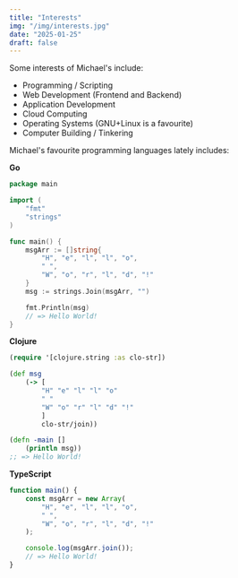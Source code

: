 ```yaml
---
title: "Interests"
img: "/img/interests.jpg"
date: "2025-01-25"
draft: false
---
```


Some interests of Michael's include:

- Programming / Scripting
- Web Development (Frontend and Backend)
- Application Development
- Cloud Computing
- Operating Systems (GNU+Linux is a favourite)
- Computer Building / Tinkering

Michael's favourite programming languages lately includes:

**Go**

```go
package main

import (
	"fmt"
	"strings"
)

func main() {
    msgArr := []string{
        "H", "e", "l", "l", "o", 
        " ", 
        "W", "o", "r", "l", "d", "!"
    }
	msg := strings.Join(msgArr, "")

	fmt.Println(msg)
    // => Hello World!
}
```

**Clojure**

```clojure
(require '[clojure.string :as clo-str])

(def msg 
    (-> [
        "H" "e" "l" "l" "o" 
        " " 
        "W" "o" "r" "l" "d" "!"
        ]
        clo-str/join))

(defn -main []
    (println msg))
;; => Hello World!
```

**TypeScript**

```typescript
function main() {
    const msgArr = new Array(
        "H", "e", "l", "l", "o", 
        " ", 
        "W", "o", "r", "l", "d", "!"
    );

    console.log(msgArr.join());
    // => Hello World!
}
```
